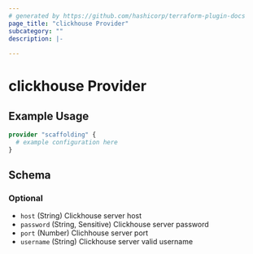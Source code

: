 ```yaml
---
# generated by https://github.com/hashicorp/terraform-plugin-docs
page_title: "clickhouse Provider"
subcategory: ""
description: |-
  
---
```


# clickhouse Provider



## Example Usage

```terraform
provider "scaffolding" {
  # example configuration here
}
```

<!-- schema generated by tfplugindocs -->
## Schema

### Optional

- `host` (String) Clickhouse server host
- `password` (String, Sensitive) Clickhouse server password
- `port` (Number) Clichhouse server port
- `username` (String) Clickhouse server valid username
